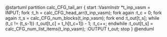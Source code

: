 @startuml
partition calc_CFG_tail_arr {
    start
    :VasmInstr *t_inp_vasm = INPUT;
    fork
        :t_h = calc_CFG_head_arr(t_inp_vasm);
    fork again
        :t_c = 0;
    fork again
        :t_s = calc_CFG_num_blocks(t_inp_vasm);
    fork end
        :t_out[t_s];
    while (t_c != (t_s-1))
        :t_out[t_c] = t_h[t_c+1]) - 1;
        :t_c++;
    endwhile
    :t_out[t_s] = calc_CFG_num_list_items(t_inp_vasm);
    :OUTPUT t_out;
    stop
}
@enduml
